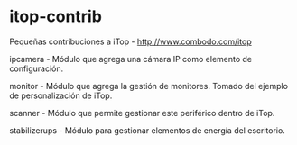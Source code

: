 # itop-contrib
Pequeñas contribuciones a iTop - http://www.combodo.com/itop

ipcamera - Módulo que agrega una cámara IP como elemento de configuración.

monitor - Módulo que agrega la gestión de monitores. Tomado del ejemplo de personalización de iTop.

scanner - Módulo que permite gestionar este periférico dentro de iTop.

stabilizerups - Módulo para gestionar elementos de energía del escritorio.
